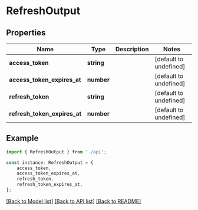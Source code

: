 # RefreshOutput


## Properties

Name | Type | Description | Notes
------------ | ------------- | ------------- | -------------
**access_token** | **string** |  | [default to undefined]
**access_token_expires_at** | **number** |  | [default to undefined]
**refresh_token** | **string** |  | [default to undefined]
**refresh_token_expires_at** | **number** |  | [default to undefined]

## Example

```typescript
import { RefreshOutput } from './api';

const instance: RefreshOutput = {
    access_token,
    access_token_expires_at,
    refresh_token,
    refresh_token_expires_at,
};
```

[[Back to Model list]](../README.md#documentation-for-models) [[Back to API list]](../README.md#documentation-for-api-endpoints) [[Back to README]](../README.md)
